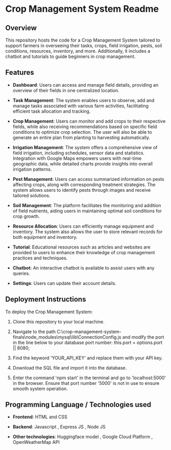 # Crop Management System Readme

## Overview

This repository hosts the code for a Crop Management System tailored to support farmers in overseeing their tasks, crops, field irrigation, pests, soil conditions, resources, inventory, and more. Additionally, it includes a chatbot and tutorials to guide beginners in crop management.

## Features

- **Dashboard**: Users can access and manage field details, providing an overview of their fields in one centralized location.
  
- **Task Management**: The system enables users to observe, add and manage tasks associated with various farm activities, facilitating efficient task allocation and tracking.

- **Crop Management**: Users can monitor and add crops to their respective fields, while also receiving recommendations based on specific field conditions to optimize crop selection. The user will also be able to generate an entire plan from planting to harvesting automatically.

- **Irrigation Management**: The system offers a comprehensive view of field irrigation, including schedules, sensor data and statistics. Integration with Google Maps empowers users with real-time geographic data, while detailed charts provide insights into overall irrigation patterns.
  
- **Pest Management**: Users can access summarized information on pests affecting crops, along with corresponding treatment strategies. The system allows users to identify pests through images and receive tailored solutions.
  
- **Soil Management**: The platform facilitates the monitoring and addition of field nutrients, aiding users in maintaining optimal soil conditions for crop growth. 
  
- **Resource Allocation**: Users can efficiently manage equipment and inventory. The system also allows the user to store relevant records for both equipment and inventory.
  
- **Tutorial**: Educational resources such as articles and websites are provided to users to enhance their knowledge of crop management practices and techniques.

- **Chatbot**: An interactive chatbot is available to assist users with any queries.
  
- **Settings**: Users can update their account details.

## Deployment Instructions

To deploy the Crop Management System:

1. Clone this repository to your local machine.
   
2. Navigate to the path C:\crop-management-system-finals\node_modules\mysql\lib\ConnectionConfig.js and modify the port in the line below to your database port number:
  this.port               = options.port || 8080;

3. Find the keyword 'YOUR_API_KEY' and replace them with your API key. 
   
4. Download the SQL file and import it into the database.

5. Enter the command 'npm start' in the terminal and go to 'localhost:5000' in the browser. Ensure that port number '5000' is not in use to ensure smooth system operation.

## Programming Language / Technologies used

- **Frontend**: HTML and CSS
  
- **Backend**: Javascript , Express JS , Node JS

- **Other technologies**: Huggingface model , Google Cloud Platform , OpenWeatherMap API 